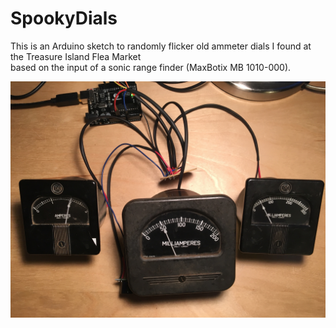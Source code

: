 # SpookyDials

This is an Arduino sketch to randomly flicker old ammeter dials I found at the Treasure Island Flea Market
<br>based on the input of a sonic range finder (MaxBotix MB 1010-000).

![alt text](https://github.com/mminute/SpookyDials/blob/master/SpookyDialsArduino.JPG)
